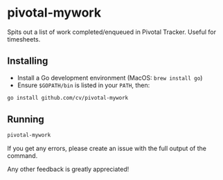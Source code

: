 # pivotal-mywork

Spits out a list of work completed/enqueued in Pivotal Tracker. Useful for timesheets.

## Installing

* Install a Go development environment (MacOS: `brew install go`) 
* Ensure `$GOPATH/bin` is listed in your `PATH`, then:

```bash
go install github.com/cv/pivotal-mywork
```

## Running

```bash
pivotal-mywork
```

If you get any errors, please create an issue with the full output of the command.

Any other feedback is greatly appreciated!
